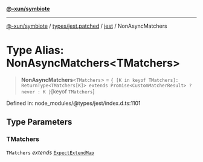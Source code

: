 [**@-xun/symbiote**](../../../../../README.md)

***

[@-xun/symbiote](../../../../../README.md) / [types/jest.patched](../../../README.md) / [jest](../README.md) / NonAsyncMatchers

# Type Alias: NonAsyncMatchers\<TMatchers\>

> **NonAsyncMatchers**\<`TMatchers`\> = `{ [K in keyof TMatchers]: ReturnType<TMatchers[K]> extends Promise<CustomMatcherResult> ? never : K }`\[keyof `TMatchers`\]

Defined in: node\_modules/@types/jest/index.d.ts:1101

## Type Parameters

### TMatchers

`TMatchers` *extends* [`ExpectExtendMap`](../interfaces/ExpectExtendMap.md)
